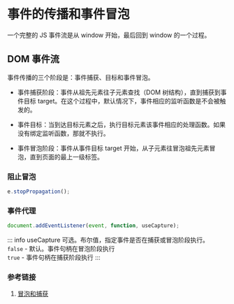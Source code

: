 # 事件的传播和事件冒泡

一个完整的 JS 事件流是从 window 开始，最后回到 window 的一个过程。

## DOM 事件流

事件传播的三个阶段是：事件捕获、目标和事件冒泡。

- 事件捕获阶段：事件从祖先元素往子元素查找（DOM 树结构），直到捕获到事件目标 target。在这个过程中，默认情况下，事件相应的监听函数是不会被触发的。

- 事件目标：当到达目标元素之后，执行目标元素该事件相应的处理函数。如果没有绑定监听函数，那就不执行。

- 事件冒泡阶段：事件从事件目标 target 开始，从子元素往冒泡祖先元素冒泡，直到页面的最上一级标签。

### 阻止冒泡

```javascript
e.stopPropagation();
```

### 事件代理

```javascript
document.addEventListener(event, function, useCapture);
```

::: info useCapture
可选。布尔值，指定事件是否在捕获或冒泡阶段执行。  
`false` - 默认。事件句柄在冒泡阶段执行  
`true` - 事件句柄在捕获阶段执行
:::

### 参考链接

1. [冒泡和捕获](https://zh.javascript.info/bubbling-and-capturing)
